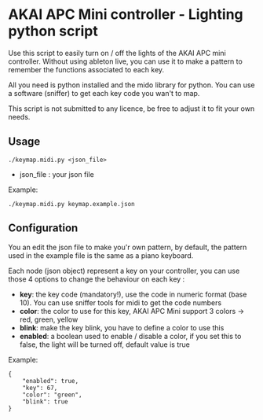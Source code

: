 # AKAI APC Mini controller - Lighting python script

Use this script to easily turn on / off the lights of the AKAI APC mini controller. Without using ableton live, you can use it to make a pattern to remember the functions associated to each key.

All you need is python installed and the mido library for python.
You can use a software (sniffer) to get each key code you wan't to map.

This script is not submitted to any licence, be free to adjust it to fit your own needs.

## Usage
```
./keymap.midi.py <json_file>
```

- json_file : your json file

Example:
```
./keymap.midi.py keymap.example.json
```

## Configuration
You an edit the json file to make you'r own pattern, by default, the pattern used in the example file is the same as a piano keyboard.

Each node (json object) represent a key on your controller, you can use those 4 options to change the behaviour on each key :

- **key**:		the key code (mandatory!), use the code in numeric format (base 10). You can use sniffer tools for midi to get the code numbers
- **color**:		the color to use for this key, AKAI APC Mini support 3 colors -> red, green, yellow
- **blink**:		make the key blink, you have to define a color to use this
- **enabled**:	a boolean used to enable / disable a color, if you set this to false, the light will be turned off, default value is true

Example:
```
{
    "enabled": true,
    "key": 67,
    "color": "green",
    "blink": true
}
```
